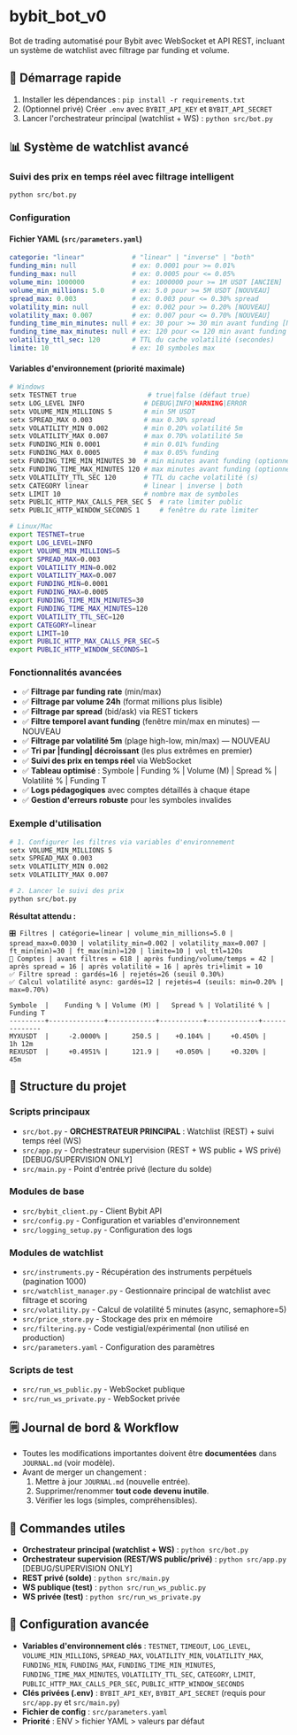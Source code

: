 # bybit_bot_v0

Bot de trading automatisé pour Bybit avec WebSocket et API REST, incluant un système de watchlist avec filtrage par funding et volume.

## 🚀 Démarrage rapide

1. Installer les dépendances : `pip install -r requirements.txt`
2. (Optionnel privé) Créer `.env` avec `BYBIT_API_KEY` et `BYBIT_API_SECRET`
3. Lancer l'orchestrateur principal (watchlist + WS) : `python src/bot.py`

## 📊 Système de watchlist avancé

### Suivi des prix en temps réel avec filtrage intelligent
```bash
python src/bot.py
```

### Configuration
#### Fichier YAML (`src/parameters.yaml`)
```yaml
categorie: "linear"            # "linear" | "inverse" | "both"
funding_min: null              # ex: 0.0001 pour >= 0.01%
funding_max: null              # ex: 0.0005 pour <= 0.05%
volume_min: 1000000            # ex: 1000000 pour >= 1M USDT [ANCIEN]
volume_min_millions: 5.0       # ex: 5.0 pour >= 5M USDT [NOUVEAU]
spread_max: 0.003              # ex: 0.003 pour <= 0.30% spread
volatility_min: null           # ex: 0.002 pour >= 0.20% [NOUVEAU]
volatility_max: 0.007          # ex: 0.007 pour <= 0.70% [NOUVEAU]
funding_time_min_minutes: null # ex: 30 pour >= 30 min avant funding [NOUVEAU]
funding_time_max_minutes: null # ex: 120 pour <= 120 min avant funding [NOUVEAU]
volatility_ttl_sec: 120        # TTL du cache volatilité (secondes)
limite: 10                     # ex: 10 symboles max
```

#### Variables d'environnement (priorité maximale)
```bash
# Windows
setx TESTNET true                  # true|false (défaut true)
setx LOG_LEVEL INFO               # DEBUG|INFO|WARNING|ERROR
setx VOLUME_MIN_MILLIONS 5        # min 5M USDT
setx SPREAD_MAX 0.003             # max 0.30% spread
setx VOLATILITY_MIN 0.002         # min 0.20% volatilité 5m
setx VOLATILITY_MAX 0.007         # max 0.70% volatilité 5m
setx FUNDING_MIN 0.0001           # min 0.01% funding
setx FUNDING_MAX 0.0005           # max 0.05% funding
setx FUNDING_TIME_MIN_MINUTES 30  # min minutes avant funding (optionnel)
setx FUNDING_TIME_MAX_MINUTES 120 # max minutes avant funding (optionnel)
setx VOLATILITY_TTL_SEC 120       # TTL du cache volatilité (s)
setx CATEGORY linear              # linear | inverse | both
setx LIMIT 10                     # nombre max de symboles
setx PUBLIC_HTTP_MAX_CALLS_PER_SEC 5  # rate limiter public
setx PUBLIC_HTTP_WINDOW_SECONDS 1     # fenêtre du rate limiter

# Linux/Mac
export TESTNET=true
export LOG_LEVEL=INFO
export VOLUME_MIN_MILLIONS=5
export SPREAD_MAX=0.003
export VOLATILITY_MIN=0.002
export VOLATILITY_MAX=0.007
export FUNDING_MIN=0.0001
export FUNDING_MAX=0.0005
export FUNDING_TIME_MIN_MINUTES=30
export FUNDING_TIME_MAX_MINUTES=120
export VOLATILITY_TTL_SEC=120
export CATEGORY=linear
export LIMIT=10
export PUBLIC_HTTP_MAX_CALLS_PER_SEC=5
export PUBLIC_HTTP_WINDOW_SECONDS=1
```

### Fonctionnalités avancées
- ✅ **Filtrage par funding rate** (min/max)
- ✅ **Filtrage par volume 24h** (format millions plus lisible)
- ✅ **Filtrage par spread** (bid/ask) via REST tickers
- ✅ **Filtre temporel avant funding** (fenêtre min/max en minutes) — NOUVEAU
- ✅ **Filtrage par volatilité 5m** (plage high-low, min/max) — NOUVEAU
- ✅ **Tri par |funding| décroissant** (les plus extrêmes en premier)
- ✅ **Suivi des prix en temps réel** via WebSocket
- ✅ **Tableau optimisé** : Symbole | Funding % | Volume (M) | Spread % | Volatilité % | Funding T
- ✅ **Logs pédagogiques** avec comptes détaillés à chaque étape
- ✅ **Gestion d'erreurs robuste** pour les symboles invalides

### Exemple d'utilisation
```bash
# 1. Configurer les filtres via variables d'environnement
setx VOLUME_MIN_MILLIONS 5
setx SPREAD_MAX 0.003
setx VOLATILITY_MIN 0.002
setx VOLATILITY_MAX 0.007

# 2. Lancer le suivi des prix
python src/bot.py
```

**Résultat attendu :**
```
🎛️ Filtres | catégorie=linear | volume_min_millions=5.0 | spread_max=0.0030 | volatility_min=0.002 | volatility_max=0.007 | ft_min(min)=30 | ft_max(min)=120 | limite=10 | vol_ttl=120s
🧮 Comptes | avant filtres = 618 | après funding/volume/temps = 42 | après spread = 16 | après volatilité = 16 | après tri+limit = 10
✅ Filtre spread : gardés=16 | rejetés=26 (seuil 0.30%)
✅ Calcul volatilité async: gardés=12 | rejetés=4 (seuils: min=0.20% | max=0.70%)

Symbole  |    Funding % | Volume (M) |   Spread % | Volatilité % |    Funding T
---------+--------------+------------+-----------+-------------+--------------
MYXUSDT  |     -2.0000% |      250.5 |    +0.104% |     +0.450% |       1h 12m
REXUSDT  |     +0.4951% |      121.9 |    +0.050% |     +0.320% |          45m
```

## 📁 Structure du projet

### Scripts principaux
- `src/bot.py` - **ORCHESTRATEUR PRINCIPAL** : Watchlist (REST) + suivi temps réel (WS)
- `src/app.py` - Orchestrateur supervision (REST + WS public + WS privé) [DEBUG/SUPERVISION ONLY]
- `src/main.py` - Point d'entrée privé (lecture du solde)

### Modules de base
- `src/bybit_client.py` - Client Bybit API
- `src/config.py` - Configuration et variables d'environnement
- `src/logging_setup.py` - Configuration des logs

### Modules de watchlist
- `src/instruments.py` - Récupération des instruments perpétuels (pagination 1000)
- `src/watchlist_manager.py` - Gestionnaire principal de watchlist avec filtrage et scoring
- `src/volatility.py` - Calcul de volatilité 5 minutes (async, semaphore=5)
- `src/price_store.py` - Stockage des prix en mémoire
- `src/filtering.py` - Code vestigial/expérimental (non utilisé en production)
- `src/parameters.yaml` - Configuration des paramètres

### Scripts de test
- `src/run_ws_public.py` - WebSocket publique
- `src/run_ws_private.py` - WebSocket privée

## 🗒️ Journal de bord & Workflow
- Toutes les modifications importantes doivent être **documentées** dans `JOURNAL.md` (voir modèle).
- Avant de merger un changement :
  1. Mettre à jour `JOURNAL.md` (nouvelle entrée).
  2. Supprimer/renommer **tout code devenu inutile**.
  3. Vérifier les logs (simples, compréhensibles).

## 🎯 Commandes utiles
- **Orchestrateur principal (watchlist + WS)** : `python src/bot.py`
- **Orchestrateur supervision (REST/WS public/privé)** : `python src/app.py` [DEBUG/SUPERVISION ONLY]
- **REST privé (solde)** : `python src/main.py`
- **WS publique (test)** : `python src/run_ws_public.py`
- **WS privée (test)** : `python src/run_ws_private.py`

## 🔧 Configuration avancée
- **Variables d'environnement clés** : `TESTNET`, `TIMEOUT`, `LOG_LEVEL`, `VOLUME_MIN_MILLIONS`, `SPREAD_MAX`, `VOLATILITY_MIN`, `VOLATILITY_MAX`, `FUNDING_MIN`, `FUNDING_MAX`, `FUNDING_TIME_MIN_MINUTES`, `FUNDING_TIME_MAX_MINUTES`, `VOLATILITY_TTL_SEC`, `CATEGORY`, `LIMIT`, `PUBLIC_HTTP_MAX_CALLS_PER_SEC`, `PUBLIC_HTTP_WINDOW_SECONDS`
- **Clés privées (.env)** : `BYBIT_API_KEY`, `BYBIT_API_SECRET` (requis pour `src/app.py` et `src/main.py`)
- **Fichier de config** : `src/parameters.yaml`
- **Priorité** : ENV > fichier YAML > valeurs par défaut
